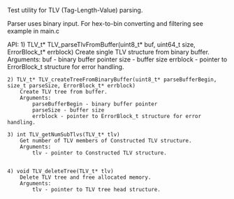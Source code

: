 Test utility for TLV (Tag-Length-Value) parsing.

Parser uses binary input. For hex-to-bin converting and filtering see example in main.c

API:
	1) TLV_t* TLV_parseTlvFromBuffer(uint8_t* buf, uint64_t size, ErrorBlock_t* errblock)
		Create single TLV structure from binary buffer. 
		Arguments:
			buf - binary buffer pointer
			size - buffer size
			errblock - pointer to ErrorBlock_t structure for error handling.
			
	2) TLV_t* TLV_createTreeFromBinaryBuffer(uint8_t* parseBufferBegin, size_t parseSize, ErrorBlock_t* errblock)
		Create TLV tree from buffer. 
		Arguments:
			parseBufferBegin - binary buffer pointer
			parseSize - buffer size
			errblock - pointer to ErrorBlock_t structure for error handling.
			
	3) int TLV_getNumSubTlvs(TLV_t* tlv)
		Get number of TLV members of Constructed TLV structure. 
		Arguments: 	
			tlv - pointer to Constructed TLV structure.
			
			
	4) void TLV_deleteTree(TLV_t* tlv)
		Delete TLV tree and free allocated memory.
		Arguments:
			tlv - pointer to TLV tree head structure.